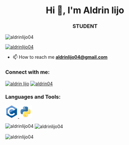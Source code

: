 
<h1 align="center">Hi 👋, I'm Aldrin lijo</h1>
<h3 align="center">STUDENT</h3>
<p align="left"> <img src="https://komarev.com/ghpvc/?username=aldrinlijo04&label=Profile%20views&color=0e75b6&style=flat" alt="aldrinlijo04" /> </p>

<p align="left"> <a href="https://github.com/ryo-ma/github-profile-trophy"><img src="https://github-profile-trophy.vercel.app/?username=aldrinlijo04" alt="aldrinlijo04" /></a> </p>

- 📫 How to reach me **aldrinlijo04@gmail.com**

<h3 align="left">Connect with me:</h3>
<p align="left">
<a href="https://linkedin.com/in/aldrin lijo" target="blank"><img align="center" src="https://raw.githubusercontent.com/rahuldkjain/github-profile-readme-generator/master/src/images/icons/Social/linked-in-alt.svg" alt="aldrin lijo" height="30" width="40" /></a>
<a href="https://www.codechef.com/users/aldrin04" target="blank"><img align="center" src="https://cdn.jsdelivr.net/npm/simple-icons@3.1.0/icons/codechef.svg" alt="aldrin04" height="30" width="40" /></a>
</p>

<h3 align="left">Languages and Tools:</h3>
<p align="left"> <a href="https://www.cprogramming.com/" target="_blank" rel="noreferrer"> <img src="https://raw.githubusercontent.com/devicons/devicon/master/icons/c/c-original.svg" alt="c" width="40" height="40"/> </a> <a href="https://www.python.org" target="_blank" rel="noreferrer"> <img src="https://raw.githubusercontent.com/devicons/devicon/master/icons/python/python-original.svg" alt="python" width="40" height="40"/> </a> </p>

<p><img align="left" src="https://github-readme-stats.vercel.app/api/top-langs?username=aldrinlijo04&show_icons=true&locale=en&layout=compact" alt="aldrinlijo04" /></p>

<p>&nbsp;<img align="center" src="https://github-readme-stats.vercel.app/api?username=aldrinlijo04&show_icons=true&locale=en" alt="aldrinlijo04" /></p>

<p><img align="center" src="https://github-readme-streak-stats.herokuapp.com/?user=aldrinlijo04&" alt="aldrinlijo04" /></p>
